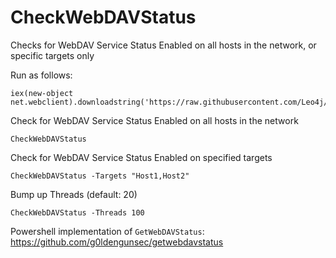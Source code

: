 # CheckWebDAVStatus

Checks for WebDAV Service Status Enabled on all hosts in the network, or specific targets only

Run as follows:

```
iex(new-object net.webclient).downloadstring('https://raw.githubusercontent.com/Leo4j/CheckWebDAVStatus/main/CheckWebDAVStatus.ps1')
```

Check for WebDAV Service Status Enabled on all hosts in the network

```
CheckWebDAVStatus
```

Check for WebDAV Service Status Enabled on specified targets

```
CheckWebDAVStatus -Targets "Host1,Host2"
```

Bump up Threads (default: 20)

```
CheckWebDAVStatus -Threads 100
```

Powershell implementation of `GetWebDAVStatus`: https://github.com/g0ldengunsec/getwebdavstatus
